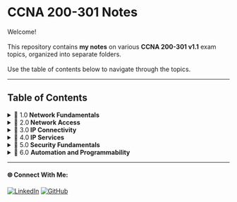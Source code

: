 # CCNA 200-301 Notes

Welcome!   
<br>
This repository contains **my notes** on various **CCNA 200-301 v1.1** exam topics, organized into separate folders.
<br>   
Use the table of contents below to navigate through the topics.

---

## Table of Contents

<details>
  <summary>📂 1.0<b> Network Fundamentals</b> </summary>
  
  &nbsp;&nbsp;&nbsp;&nbsp;&nbsp;&nbsp;&nbsp;&nbsp;&nbsp; 🔗 **1.1** [Explain the role and function of network components](./1.0%20Network%20Fundamentals/readme.md#11-explain-the-role-and-function-of-network-components)  

  &nbsp;&nbsp;&nbsp;&nbsp;&nbsp;&nbsp;&nbsp;&nbsp;&nbsp; 🔗 **1.2** [Describe characteristics of network topology architectures](./1.0%20Network%20Fundamentals/readme.md#12-describe-characteristics-of-network-topology-architectures )  

  &nbsp;&nbsp;&nbsp;&nbsp;&nbsp;&nbsp;&nbsp;&nbsp;&nbsp; 🔗 **1.3** [Compare physical interface and cabling types](./1.0%20Network%20Fundamentals/readme.md#13-compare-physical-interface-and-cabling-types)  

  &nbsp;&nbsp;&nbsp;&nbsp;&nbsp;&nbsp;&nbsp;&nbsp;&nbsp; 🔗 **1.4** [Identify interface and cable issues (collisions, errors, mismatch duplex, and/or speed)](./1.0%20Network%20Fundamentals/readme.md#14-identify-interface-and-cable-issues-collisions-errors-mismatch-duplex-andor-speed  )  

  &nbsp;&nbsp;&nbsp;&nbsp;&nbsp;&nbsp;&nbsp;&nbsp;&nbsp; 🔗 **1.5** [Compare TCP to UDP](./1.0%20Network%20Fundamentals/readme.md#15-compare-tcp-to-udp )  

  &nbsp;&nbsp;&nbsp;&nbsp;&nbsp;&nbsp;&nbsp;&nbsp;&nbsp; 🔗 **1.6** [Configure and verify IPv4 addressing and subnetting](./1.0%20Network%20Fundamentals/readme.md#16-configure-and-verify-ipv4-addressing-and-subnetting)  

  &nbsp;&nbsp;&nbsp;&nbsp;&nbsp;&nbsp;&nbsp;&nbsp;&nbsp; 🔗 **1.7** [Describe private IPv4 addressing](./1.0%20Network%20Fundamentals/readme.md#17-describe-private-ipv4-addressing)  

  &nbsp;&nbsp;&nbsp;&nbsp;&nbsp;&nbsp;&nbsp;&nbsp;&nbsp; 🔗 **1.8** [Configure and verify IPv6 addressing and prefix](./1.0%20Network%20Fundamentals/readme.md#18-configure-and-verify-ipv6-addressing-and-prefix)  

  &nbsp;&nbsp;&nbsp;&nbsp;&nbsp;&nbsp;&nbsp;&nbsp;&nbsp; 🔗 **1.9** [Describe IPv6 address types](./1.0%20Network%20Fundamentals/readme.md#19-describe-ipv6-address-and-types)  

  &nbsp;&nbsp;&nbsp;&nbsp;&nbsp;&nbsp;&nbsp;&nbsp;&nbsp; 🔗 **1.10** [Verify IP parameters for Client OS (Windows, Mac OS, Linux)](./1.0%20Network%20Fundamentals/readme.md#110-verify-ip-parameters-for-client-os-windows-mac-os-linux)  

  &nbsp;&nbsp;&nbsp;&nbsp;&nbsp;&nbsp;&nbsp;&nbsp;&nbsp; 🔗 **1.11** [Describe wireless principles](./1.0%20Network%20Fundamentals/readme.md#111-describe-wireless-principles)  

  &nbsp;&nbsp;&nbsp;&nbsp;&nbsp;&nbsp;&nbsp;&nbsp;&nbsp; 🔗 **1.12** [Explain virtualization fundamentals (server virtualization, containers, and VRFs)](./1.0%20Network%20Fundamentals/readme.md#112-explain-virtualization-fundamentals-server-virtualization-containers-and-vrfs)  

  &nbsp;&nbsp;&nbsp;&nbsp;&nbsp;&nbsp;&nbsp;&nbsp;&nbsp; 🔗 **1.13** [Describe switching concepts](./1.0%20Network%20Fundamentals/readme.md#113-describe-switching-concepts)  

</details>

<details>
  <summary>📂 2.0<b> Network Access </b></summary>

  &nbsp;&nbsp;&nbsp;&nbsp;&nbsp;&nbsp;&nbsp;&nbsp;&nbsp; 🔗 **2.1** [Configure and verify VLANs (normal range) spanning multiple switches](./2.0%20Network%20Access/readme.md#21-configure-and-verify-vlans-normal-range-spanning-multiple-switches)

  &nbsp;&nbsp;&nbsp;&nbsp;&nbsp;&nbsp;&nbsp;&nbsp;&nbsp; 🔗 **2.2** [Configure and verify interswitch connectivity](./2.0%20Network%20Access/readme.md#22-configure-and-verify-interswitch-connectivity)  

  &nbsp;&nbsp;&nbsp;&nbsp;&nbsp;&nbsp;&nbsp;&nbsp;&nbsp; 🔗 **2.3** [Configure and verify Layer 2 discovery protocols (Cisco Discovery Protocol and LLDP)](./2.0%20Network%20Access/readme.md#23-configure-and-verify-layer-2-discovery-protocols-cisco-discovery-protocol-and-lldp)  

  &nbsp;&nbsp;&nbsp;&nbsp;&nbsp;&nbsp;&nbsp;&nbsp;&nbsp; 🔗 **2.4** [Configure and verify (Layer 2/Layer 3) EtherChannel (LACP)](./2.0%20Network%20Access/readme.md#24-configure-and-verify-layer-2-and-layer-3-etherchannel-lacp) 

  &nbsp;&nbsp;&nbsp;&nbsp;&nbsp;&nbsp;&nbsp;&nbsp;&nbsp; 🔗 **2.5** [Interpret basic operations of Rapid PVST+ Spanning Tree Protocol](./2.0%20Network%20Access/readme.md#25-interpret-basic-operations-of-rapid-pvst-spanning-tree-protocol) 

  &nbsp;&nbsp;&nbsp;&nbsp;&nbsp;&nbsp;&nbsp;&nbsp;&nbsp; 🔗 **2.6** [Describe Cisco Wireless Architectures and AP modes](./2.0%20Network%20Access/readme.md#26-describe-cisco-wireless-architectures-and-ap-modes)  

  &nbsp;&nbsp;&nbsp;&nbsp;&nbsp;&nbsp;&nbsp;&nbsp;&nbsp; 🔗 **2.7** [Describe physical infrastructure connections of WLAN components (AP, WLC, access/trunk ports, and LAG)](./2.0%20Network%20Access/readme.md#27-describe-physical-infrastructure-connections-of-wlan-components-ap-wlc-access-and-trunk-ports-and-lag) 

  &nbsp;&nbsp;&nbsp;&nbsp;&nbsp;&nbsp;&nbsp;&nbsp;&nbsp; 🔗 2.8 [Describe network device management access (Telnet, SSH, HTTP, HTTPS, console, TACACS+/RADIUS, and cloud managed)](./2.0%20Network%20Access/readme.md#28-describe-network-device-management-access-telnet-ssh-http-https-console-tacacs-radius-and-cloud-managed)  

  &nbsp;&nbsp;&nbsp;&nbsp;&nbsp;&nbsp;&nbsp;&nbsp;&nbsp; 🔗 2.9 [Interpret the wireless LAN GUI configuration for client connectivity, such as WLAN creation, security settings, QoS profiles, and advanced settings](./2.0%20Network%20Access/readme.md#29-interpret-the-wireless-lan-gui-configuration-for-client-connectivity-such-as-wlan-creation-security-settings-qos-profiles-and-advanced-settings)  

</details>

<details>
  <summary>📂 3.0<b> IP Connectivity </b></summary>
  
  &nbsp;&nbsp;&nbsp;&nbsp;&nbsp;&nbsp;&nbsp;&nbsp;&nbsp; 🔗 **3.1** [Interpret the components of routing table](./3.0%20IP%20Connectivity/readme.md#31-interpret-the-components-of-routing-table) 

  &nbsp;&nbsp;&nbsp;&nbsp;&nbsp;&nbsp;&nbsp;&nbsp;&nbsp; 🔗 **3.2** [Determine how a router makes a forwarding decision by default](./3.0%20IP%20Connectivity/readme.md#32-determine-how-a-router-makes-a-forwarding-decision-by-default)  

  &nbsp;&nbsp;&nbsp;&nbsp;&nbsp;&nbsp;&nbsp;&nbsp;&nbsp; 🔗 **3.3** [Configure and verify IPv4 and IPv6 static routing](./3.0%20IP%20Connectivity/readme.md#33-configure-and-verify-ipv4-and-ipv6-static-routing)  

  &nbsp;&nbsp;&nbsp;&nbsp;&nbsp;&nbsp;&nbsp;&nbsp;&nbsp; 🔗 **3.4** [Configure and verify single area OSPFv2](./3.0%20IP%20Connectivity/readme.md#34-configure-and-verify-single-area-ospfv2)  

  &nbsp;&nbsp;&nbsp;&nbsp;&nbsp;&nbsp;&nbsp;&nbsp;&nbsp; 🔗 **3.5** [Describe the purpose, functions, and concepts of first hop redundancy protocols](./3.0%20IP%20Connectivity/readme.md#35-describe-the-purpose-functions-and-concepts-of-first-hop-redundancy-protocols)  
  

</details>

<details>
  <summary>📂 4.0<b> IP Services </b></summary>
  
  &nbsp;&nbsp;&nbsp;&nbsp;&nbsp;&nbsp;&nbsp;&nbsp;&nbsp; 🔗 **4.1** [Configure and verify inside source NAT using static and pools](./4.0%20IP%20Services/readme.md#41-configure-and-verify-inside-source-nat-using-static-and-pools) 

  &nbsp;&nbsp;&nbsp;&nbsp;&nbsp;&nbsp;&nbsp;&nbsp;&nbsp; 🔗 **4.2** [Configure and verify NTP operating in a client and server mode](./4.0%20IP%20Services/readme.md#42-configure-and-verify-ntp-operating-in-a-client-and-server-mode)  

  &nbsp;&nbsp;&nbsp;&nbsp;&nbsp;&nbsp;&nbsp;&nbsp;&nbsp; 🔗 **4.3** [Explain the role of DHCP and DNS within the network](./4.0%20IP%20Services/readme.md#43-explain-the-role-of-dhcp-and-dns-within-the-network)  

  &nbsp;&nbsp;&nbsp;&nbsp;&nbsp;&nbsp;&nbsp;&nbsp;&nbsp; 🔗 **4.4** [Explain the function of SNMP in network operations](./4.0%20IP%20Services/readme.md#44-explain-the-function-of-snmp-in-network-operations)

  &nbsp;&nbsp;&nbsp;&nbsp;&nbsp;&nbsp;&nbsp;&nbsp;&nbsp; 🔗 **4.5** [Describe the use of syslog features including facilities and levels](./4.0%20IP%20Services/readme.md#45-describe-the-use-of-syslog-features-including-facilities-and-levels)  

  &nbsp;&nbsp;&nbsp;&nbsp;&nbsp;&nbsp;&nbsp;&nbsp;&nbsp; 🔗 **4.6** [Configure and verify DHCP client and relay](./4.0%20IP%20Services/readme.md#46-configure-and-verify-dhcp-client-and-relay)  

  &nbsp;&nbsp;&nbsp;&nbsp;&nbsp;&nbsp;&nbsp;&nbsp;&nbsp; 🔗 **4.7** [Explain the forwarding per-hop behavior (PHB) for QoS, such as classification, marking, queuing, congestion, policing, and shaping](./4.0%20IP%20Services/readme.md#47-explain-the-forwarding-per-hop-behavior-phb-for-qos-such-as-classification-marking-queuing-congestion-policing-and-shaping)  

  &nbsp;&nbsp;&nbsp;&nbsp;&nbsp;&nbsp;&nbsp;&nbsp;&nbsp; 🔗 **4.8** [Configure network devices for remote access using SSH](./4.0%20IP%20Services/readme.md#48-configure-network-devices-for-remote-access-using-ssh)  

  &nbsp;&nbsp;&nbsp;&nbsp;&nbsp;&nbsp;&nbsp;&nbsp;&nbsp; 🔗 **4.9** [Describe the capabilities and functions of TFTP/FTP in the network](./4.0%20IP%20Services/readme.md#49-describe-the-capabilities-and-functions-of-tftp-and-ftp-in-the-network)  

</details>

<details>
  <summary>📂 5.0<b> Security Fundamentals </b></summary>
  
  &nbsp;&nbsp;&nbsp;&nbsp;&nbsp;&nbsp;&nbsp;&nbsp;&nbsp; 🔗 **5.1** [Define key security concepts (threats, vulnerabilities, exploits, and mitigation techniques)](./5.0%20Security%20Fundamentals/readme.md#51-define-key-security-concepts-threats-vulnerabilities-exploits-and-mitigation-techniques) 

  &nbsp;&nbsp;&nbsp;&nbsp;&nbsp;&nbsp;&nbsp;&nbsp;&nbsp; 🔗 **5.2** [Describe security program elements (user awareness, training, and physical access control)](./5.0%20Security%20Fundamentals/readme.md#52-describe-security-program-elements-user-awareness-training-and-physical-access-control) 

  &nbsp;&nbsp;&nbsp;&nbsp;&nbsp;&nbsp;&nbsp;&nbsp;&nbsp; 🔗 **5.3** [Configure and verify device access control using local passwords](./5.0%20Security%20Fundamentals/readme.md#53-configure-and-verify-device-access-control-using-local-passwords)  

  &nbsp;&nbsp;&nbsp;&nbsp;&nbsp;&nbsp;&nbsp;&nbsp;&nbsp; 🔗 **5.4** [Describe security password policies elements, such as management, complexity, and password alternatives (multifactor authentication, certificates, and biometrics)](./5.0%20Security%20Fundamentals/readme.md#54-describe-security-password-policies-elements-such-as-management-complexity-and-password-alternatives-multifactor-authentication-certificates-and-biometrics) 

  &nbsp;&nbsp;&nbsp;&nbsp;&nbsp;&nbsp;&nbsp;&nbsp;&nbsp; 🔗 **5.5** [Describe IPsec remote access and site-to-site VPNs](./5.0%20Security%20Fundamentals/readme.md#55-describe-ipsec-remote-access-and-site-to-site-vpns)  

  &nbsp;&nbsp;&nbsp;&nbsp;&nbsp;&nbsp;&nbsp;&nbsp;&nbsp; 🔗 **5.6** [Configure and verify access control lists](./5.0%20Security%20Fundamentals/readme.md#56-configure-and-verify-access-control-lists)  

  &nbsp;&nbsp;&nbsp;&nbsp;&nbsp;&nbsp;&nbsp;&nbsp;&nbsp; 🔗 **5.7** [Configure and verify Layer 2 security features (DHCP snooping, dynamic ARP inspection, and port security)](./5.0%20Security%20Fundamentals/readme.md#57-configure-and-verify-layer-2-security-features-dhcp-snooping-dynamic-arp-inspection-and-port-security)  

  &nbsp;&nbsp;&nbsp;&nbsp;&nbsp;&nbsp;&nbsp;&nbsp;&nbsp; 🔗 **5.8** [Compare authentication, authorization, and accounting concepts](./5.0%20Security%20Fundamentals/readme.md#58-compare-authentication-authorization-and-accounting-concepts)  

  &nbsp;&nbsp;&nbsp;&nbsp;&nbsp;&nbsp;&nbsp;&nbsp;&nbsp; 🔗 **5.9** [Describe wireless security protocols (WPA, WPA2, and WPA3)](./5.0%20Security%20Fundamentals/readme.md#59-describe-wireless-security-protocols-wpa-wpa2-and-wpa3)  

  &nbsp;&nbsp;&nbsp;&nbsp;&nbsp;&nbsp;&nbsp;&nbsp;&nbsp; 🔗 **5.10** [Configure and verify WLAN within the GUI using WPA2 PSK](./5.0%20Security%20Fundamentals/readme.md#510-configure-and-verify-wlan-within-the-gui-using-wpa2-psk)  

</details>

<details>
  <summary>📂 6.0 <b>Automation and Programmability </b></summary>
  
  &nbsp;&nbsp;&nbsp;&nbsp;&nbsp;&nbsp;&nbsp;&nbsp;&nbsp; 🔗 **6.1** [Explain how automation impacts network management](./6.0%20Automation%20and%20Programmability/readme.md#61-explain-how-automation-impacts-network-management) 

  &nbsp;&nbsp;&nbsp;&nbsp;&nbsp;&nbsp;&nbsp;&nbsp;&nbsp; 🔗 **6.2** [Compare traditional networks with controller-based networking](./6.0%20Automation%20and%20Programmability/readme.md#62-compare-traditional-networks-with-controller-based-networking)

  &nbsp;&nbsp;&nbsp;&nbsp;&nbsp;&nbsp;&nbsp;&nbsp;&nbsp; 🔗 **6.3** [Describe controller-based, software defined architecture (overlay, underlay, and fabric)](./6.0%20Automation%20and%20Programmability/readme.md#63-describe-controller-based-software-defined-architecture-overlay-underlay-and-fabric) 

  &nbsp;&nbsp;&nbsp;&nbsp;&nbsp;&nbsp;&nbsp;&nbsp;&nbsp; 🔗 **6.4** [Explain AI (generative and predictive) and machine learning in network operations](./6.0%20Automation%20and%20Programmability/readme.md#64-explain-ai-generative-and-predictive-and-machine-learning-in-network-operations)  

  &nbsp;&nbsp;&nbsp;&nbsp;&nbsp;&nbsp;&nbsp;&nbsp;&nbsp; 🔗 **6.5** [Describe characteristics of REST-based APIs (authentication types, CRUD, HTTP verbs, and data encoding)](./6.0%20Automation%20and%20Programmability/readme.md#65-describe-characteristics-of-rest-based-apis-authentication-types-crud-http-verbs-and-data-encoding)  

  &nbsp;&nbsp;&nbsp;&nbsp;&nbsp;&nbsp;&nbsp;&nbsp;&nbsp; 🔗 **6.6** [Recognize the capabilities of configuration management mechanisms, such as Ansible and Terraform](./6.0%20Automation%20and%20Programmability/readme.md#66-recognize-the-capabilities-of-configuration-management-mechanisms-such-as-ansible-and-terraform)  

  &nbsp;&nbsp;&nbsp;&nbsp;&nbsp;&nbsp;&nbsp;&nbsp;&nbsp; 🔗 **6.7** [Recognize components of JSON-encoded data](./6.0%20Automation%20and%20Programmability/readme.md#67-recognize-components-of-json-encoded-data)  
  

</details>

---

#### 🌐 Connect With Me:
[![LinkedIn](https://img.shields.io/badge/LinkedIn-blue?style=for-the-badge&logo=LinkedIn&link=www.linkedin.com/in/hasnan-asif)](www.linkedin.com/in/hasnan-asif)
[![GitHub](https://img.shields.io/badge/GitHub-gray?style=for-the-badge&logo=Github&link=https://github.com/HasnanAsif)](https://github.com/HasnanAsif)